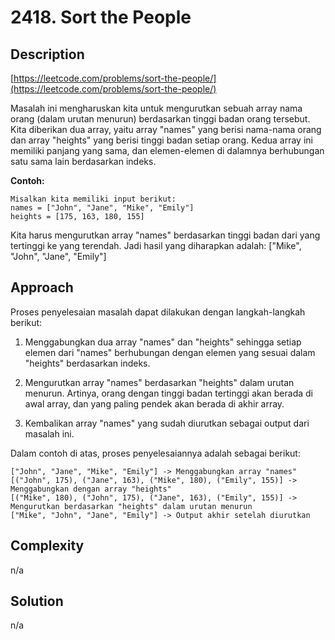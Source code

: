 # 2418. Sort the People

## Description

[https://leetcode.com/problems/sort-the-people/](https://leetcode.com/problems/sort-the-people/)

Masalah ini mengharuskan kita untuk mengurutkan sebuah array nama orang (dalam urutan menurun) berdasarkan tinggi badan orang tersebut. Kita diberikan dua array, yaitu array "names" yang berisi nama-nama orang dan array "heights" yang berisi tinggi badan setiap orang.
Kedua array ini memiliki panjang yang sama, dan elemen-elemen di dalamnya berhubungan satu sama lain berdasarkan indeks.

**Contoh:**

```text
Misalkan kita memiliki input berikut:
names = ["John", "Jane", "Mike", "Emily"]
heights = [175, 163, 180, 155]
```

Kita harus mengurutkan array "names" berdasarkan tinggi badan dari yang tertinggi ke yang terendah. Jadi hasil yang diharapkan adalah:
["Mike", "John", "Jane", "Emily"]

## Approach

Proses penyelesaian masalah dapat dilakukan dengan langkah-langkah berikut:

1. Menggabungkan dua array "names" dan "heights" sehingga setiap elemen dari "names" berhubungan dengan elemen yang sesuai dalam "heights" berdasarkan indeks.

2. Mengurutkan array "names" berdasarkan "heights" dalam urutan menurun.
   Artinya, orang dengan tinggi badan tertinggi akan berada di awal array, dan yang paling pendek akan berada di akhir array.

3. Kembalikan array "names" yang sudah diurutkan sebagai output dari masalah ini.

Dalam contoh di atas, proses penyelesaiannya adalah sebagai berikut:

```text
["John", "Jane", "Mike", "Emily"] -> Menggabungkan array "names"
[("John", 175), ("Jane", 163), ("Mike", 180), ("Emily", 155)] -> Menggabungkan dengan array "heights"
[("Mike", 180), ("John", 175), ("Jane", 163), ("Emily", 155)] -> Mengurutkan berdasarkan "heights" dalam urutan menurun
["Mike", "John", "Jane", "Emily"] -> Output akhir setelah diurutkan
```

## Complexity

n/a

## Solution

n/a
